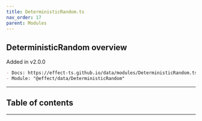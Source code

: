 ```yaml
---
title: DeterministicRandom.ts
nav_order: 17
parent: Modules
---
```


## DeterministicRandom overview

Added in v2.0.0

```md
- Docs: https://effect-ts.github.io/data/modules/DeterministicRandom.ts.html
- Module: "@effect/data/DeterministicRandom"
```

---

<h2 class="text-delta">Table of contents</h2>

---
